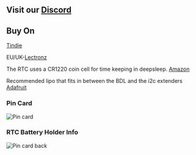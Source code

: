 ## **Visit our** [Discord](https://tinyurl.com/Bee-Motion-Discord-Git)

## **Buy On**

[Tindie](https://www.tindie.com/products/smartbee/esp32-data-logger-wrtc-sd/)

EU/UK-[Lectronz](https://www.lectronz.com/products/esp32-data-logger)

The RTC uses a CR1220 coin cell for time keeping in deepsleep. [Amazon](https://www.amazon.com/LiCB-Pack-CR1220-Lithium-Battery/dp/B0797NRXZY/ref=sr_1_5?crid=1DXYNC4BHSG40&keywords=cr1220&qid=1688394252&sprefix=cr1220%2Caps%2C154&sr=8-5)

Recommended lipo that fits in between the BDL and the i2c extenders [Adafruit](https://www.adafruit.com/product/3898)
### **Pin Card**
![Pin card](https://github.com/strid3r21/Bee-Data-Logger/blob/main/Pin-Card-front.png?raw=true)

### **RTC Battery Holder Info**
![Pin card back](https://github.com/strid3r21/Bee-Data-Logger/blob/main/pin-card-back-fold.png?raw=true)


